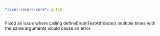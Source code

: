 ```yaml
---
"accel-record-core": patch
---
```


Fixed an issue where calling defineEnumTextAttribute() multiple times with the same arguments would cause an error.
